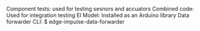 Component tests: used for testing sesnors and accuators
Combined code: Used for integration testing 
EI Model: Installed as an Arduino library
  Data forwarder CLI: $ edge-impulse-data-forwarder
